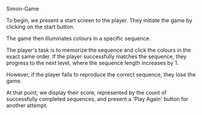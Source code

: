 ﻿ Simon-Game

 

 To begin, we present a start screen to the player. They initiate the game by clicking on the start button. 
 
 The game then illuminates colours in a specific sequence. 
 
 The player's task is to memorize the sequence and click the colours in the exact same order.
If the player successfully matches the sequence, they progress to the next level, where the sequence length increases by 1. 

However, if the player fails to reproduce the correct sequence, they lose the game. 

At that point, we display their score, represented by the count of successfully completed sequences, and present a 'Play Again' button for another attempt.



